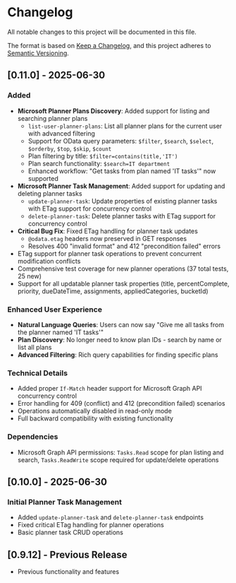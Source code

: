 # Changelog

All notable changes to this project will be documented in this file.

The format is based on [Keep a Changelog](https://keepachangelog.com/en/1.0.0/),
and this project adheres to [Semantic Versioning](https://semver.org/spec/v2.0.0.html).

## [0.11.0] - 2025-06-30

### Added

- **Microsoft Planner Plans Discovery**: Added support for listing and searching planner plans
  - `list-user-planner-plans`: List all planner plans for the current user with advanced filtering
  - Support for OData query parameters: `$filter`, `$search`, `$select`, `$orderby`, `$top`, `$skip`, `$count`
  - Plan filtering by title: `$filter=contains(title,'IT')`
  - Plan search functionality: `$search=IT department`
  - Enhanced workflow: "Get tasks from plan named 'IT tasks'" now supported
- **Microsoft Planner Task Management**: Added support for updating and deleting planner tasks
  - `update-planner-task`: Update properties of existing planner tasks with ETag support for concurrency control
  - `delete-planner-task`: Delete planner tasks with ETag support for concurrency control
- **Critical Bug Fix**: Fixed ETag handling for planner task updates
  - `@odata.etag` headers now preserved in GET responses
  - Resolves 400 "invalid format" and 412 "precondition failed" errors
- ETag support for planner task operations to prevent concurrent modification conflicts
- Comprehensive test coverage for new planner operations (37 total tests, 25 new)
- Support for all updatable planner task properties (title, percentComplete, priority, dueDateTime, assignments, appliedCategories, bucketId)

### Enhanced User Experience

- **Natural Language Queries**: Users can now say "Give me all tasks from the planner named 'IT tasks'"
- **Plan Discovery**: No longer need to know plan IDs - search by name or list all plans
- **Advanced Filtering**: Rich query capabilities for finding specific plans

### Technical Details

- Added proper `If-Match` header support for Microsoft Graph API concurrency control
- Error handling for 409 (conflict) and 412 (precondition failed) scenarios
- Operations automatically disabled in read-only mode
- Full backward compatibility with existing functionality

### Dependencies

- Microsoft Graph API permissions: `Tasks.Read` scope for plan listing and search, `Tasks.ReadWrite` scope required for update/delete operations

## [0.10.0] - 2025-06-30

### Initial Planner Task Management

- Added `update-planner-task` and `delete-planner-task` endpoints
- Fixed critical ETag handling for planner operations
- Basic planner task CRUD operations

## [0.9.12] - Previous Release

- Previous functionality and features
